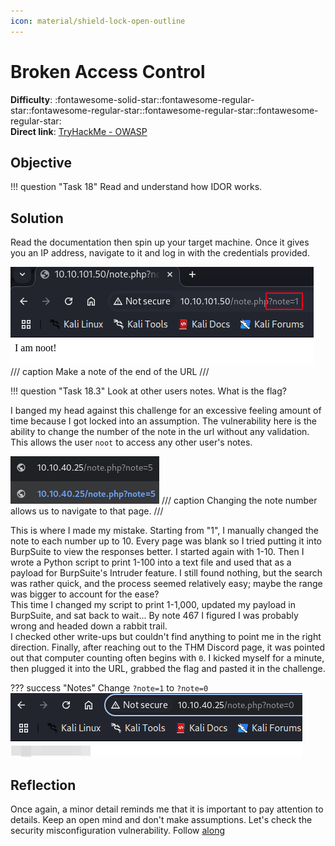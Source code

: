 ```yaml
---
icon: material/shield-lock-open-outline
---
```


# Broken Access Control

**Difficulty**: :fontawesome-solid-star::fontawesome-regular-star::fontawesome-regular-star::fontawesome-regular-star::fontawesome-regular-star:<br/>
**Direct link**: [TryHackMe - OWASP](https://tryhackme.com/room/owasptop10)

## Objective

!!! question "Task 18"
    Read and understand how IDOR works.

## Solution

Read the documentation then spin up your target machine. Once it gives you an IP address, navigate to it and log in with the credentials provided.

![login](../img/objectives/o5/note1.png)
/// caption
Make a note of the end of the URL
///

!!! question "Task 18.3"
    Look at other users notes. What is the flag?

I banged my head against this challenge for an excessive feeling amount of time because I got locked into an assumption. The vulnerability here is the ability to change the number of the note in the url without any validation. This allows the user `noot` to access any other user's notes.<br/>

![note5](../img/objectives/o5/note5.png)
/// caption
Changing the note number allows us to navigate to that page.
///

This is where I made my mistake. Starting from "1", I manually changed the note to each number up to 10. Every page was blank so I tried putting it into BurpSuite to view the responses better. I started again with 1-10. Then I wrote a Python script to print 1-100 into a text file and used that as a payload for BurpSuite's Intruder feature. I still found nothing, but the search was rather quick, and the process seemed relatively easy; maybe the range was bigger to account for the ease?<br/>
This time I changed my script to print 1-1,000, updated my payload in BurpSuite, and sat back to wait... By note 467 I figured I was probably wrong and headed down a rabbit trail. <br/>
I checked other write-ups but couldn't find anything to point me in the right direction. Finally, after reaching out to the THM Discord page, it was pointed out that computer counting often begins with `0`. I kicked myself for a minute, then plugged it into the URL, grabbed the flag and pasted it in the challenge.

??? success "Notes"
    Change `?note=1` to `?note=0`
    ![glory](../img/objectives/o5/success.png)

## Reflection

Once again, a minor detail reminds me that it is important to pay attention to details. Keep an open mind and don't make assumptions. Let's check the security misconfiguration vulnerability. Follow [along](./o6.md)